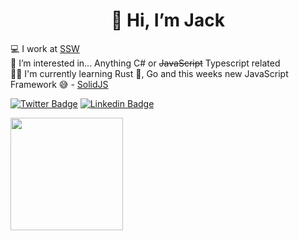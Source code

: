 <h1 align="center">👋 Hi, I’m Jack</h1>

<p align="center">
  
💻 I work at [SSW](https://www.ssw.com.au/people/jack-pettit) <br />
👀 I’m interested in... Anything C# or ~~JavaScript~~ Typescript related <br />
👨‍🎓 I'm currently learning Rust 🦀, Go and this weeks new JavaScript Framework 😅 - [SolidJS](https://github.com/solidjs/solid)

[![Twitter Badge](https://img.shields.io/badge/-@SSWJackPettit-1ca0f1?style=flat-square&labelColor=1ca0f1&logo=twitter&logoColor=white&link=https://twitter.com/SSWJackPettit)](https://twitter.com/SSWJackPettit)
[![Linkedin Badge](https://img.shields.io/badge/-JackPettit-blue?style=flat-square&logo=Linkedin&logoColor=white&link=https://www.linkedin.com/in/jack-pettit-52a916176/)](https://www.linkedin.com/in/jack-pettit-52a916176/)

</p>

<a href="https://github.com/JackDevAU">
  <img height="180em" src="https://github-readme-stats.vercel.app/api?username=JackDevAU&show_icons=true&theme=github_dark&count_private=true" />
<!--   <img height="180em" src="https://github-readme-stats.vercel.app/api/top-langs/?username=JackDevAU&theme=github_dark&layout=compact" 
    alt="JackDevAU's GitHub Top Languages" /> -->
</a>

<!-- [<img width="100%" alt="Metrics" src="/general.svg">](#) -->


